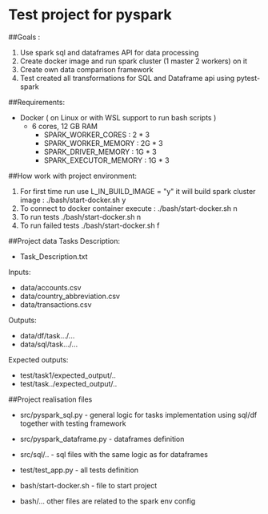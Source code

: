 # Test project for pyspark
##Goals : 
1. Use spark sql and dataframes API for data processing
2. Create docker image and run spark cluster (1 master 2 workers) on it
3. Create own data comparison framework
4. Test created all transformations for SQL and Dataframe api using pytest-spark  

##Requirements:
* Docker ( on Linux or with WSL support to run bash scripts )
  * 6 cores, 12 GB RAM
    - SPARK_WORKER_CORES : 2 * 3
    - SPARK_WORKER_MEMORY : 2G * 3
    - SPARK_DRIVER_MEMORY : 1G * 3
    - SPARK_EXECUTOR_MEMORY : 1G * 3

##How work with project environment:
1. For first time run use L_IN_BUILD_IMAGE = "y" it will build spark cluster image : ./bash/start-docker.sh y
2. To connect to docker container execute : ./bash/start-docker.sh n
3. To run tests ./bash/start-docker.sh n
4. To run failed tests ./bash/start-docker.sh f


##Project data
Tasks Description:
* Task_Description.txt

Inputs:
* data/accounts.csv
* data/country_abbreviation.csv
* data/transactions.csv

Outputs:
* data/df/task.../...
* data/sql/task.../...

Expected outputs:
* test/task1/expected_output/..
* test/task../expected_output/..

##Project realisation files
* src/pyspark_sql.py - general logic for tasks implementation using sql/df together with testing framework
* src/pyspark_dataframe.py - dataframes definition
* src/sql/.. - sql files with the same logic as for dataframes 

* test/test_app.py - all tests definition
* bash/start-docker.sh - file to start project
* bash/... other files are related to the spark env config 



